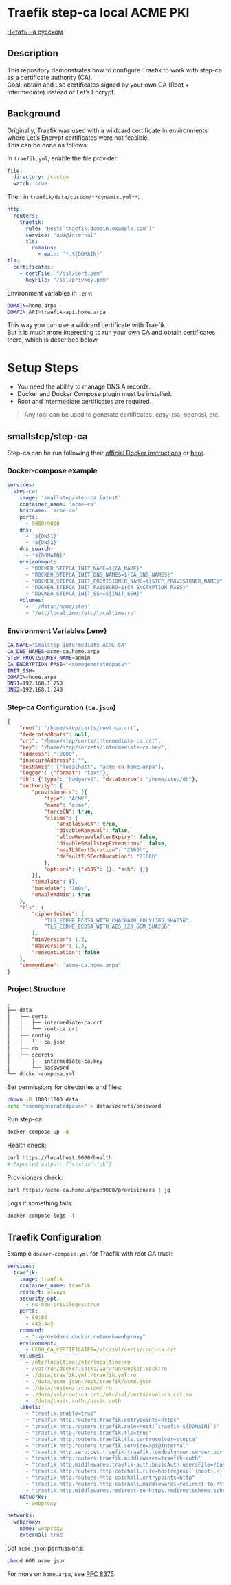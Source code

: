 # Traefik step-ca local ACME PKI

[Читать на русском](./README.ru.md)

## Description

This repository demonstrates how to configure Traefik to work with step-ca as a certificate authority (CA).  
Goal: obtain and use certificates signed by your own CA (Root + Intermediate) instead of Let’s Encrypt.

## Background

Originally, Traefik was used with a wildcard certificate in environments where Let’s Encrypt certificates were not feasible.  
This can be done as follows:

In `traefik.yml`, enable the file provider:
```yml
file:
  directory: /custom
  watch: true
```
Then in `traefik/data/custom/**dynamic.yml**`:
```yml
http:
  routers:
    traefik:
      rule: "Host(`traefik.domain.example.com`)"
      service: "api@internal"
      tls:
        domains:
          - main: "*.${DOMAIN}"
tls:
  certificates:
    - certFile: "/ssl/cert.pem"
      keyFile: "/ssl/privkey.pem"
```
Environment variables in `.env`:
```bash
DOMAIN=home.arpa
DOMAIN_API=traefik-api.home.arpa
```
This way you can use a wildcard certificate with Traefik.  
But it is much more interesting to run your own CA and obtain certificates there, which is described below.

# Setup Steps

- You need the ability to manage DNS A records.
- Docker and Docker Compose plugin must be installed.
- Root and intermediate certificates are required.
> Any tool can be used to generate certificates: easy-rsa, openssl, etc.

## smallstep/step-ca

Step-ca can be run following their [official Docker instructions](https://hub.docker.com/r/smallstep/step-ca) or [here](https://smallstep.com/docs/tutorials/docker-tls-certificate-authority/index.html).

### Docker-compose example
```yml
services:
  step-ca:
    image: 'smallstep/step-ca:latest'
    container_name: 'acme-ca'
    hostname: 'acme-ca'
    ports:
      - 9000:9000
    dns:
      - '${DNS1}'
      - '${DNS2}'
    dns_search:
      - '${DOMAIN}'
    environment:
      - "DOCKER_STEPCA_INIT_NAME=${CA_NAME}"
      - "DOCKER_STEPCA_INIT_DNS_NAMES=${CA_DNS_NAMES}"
      - "DOCKER_STEPCA_INIT_PROVISIONER_NAME=${STEP_PROVISIONER_NAME}"
      - "DOCKER_STEPCA_INIT_PASSWORD=${CA_ENCRYPTION_PASS}"
      - "DOCKER_STEPCA_INIT_SSH=${INIT_SSH}"
    volumes:
      - './data:/home/step'
      - '/etc/localtime:/etc/localtime:ro'
```

### Environment Variables (.env)
```bash
CA_NAME="Smalstep intermediate ACME CA"
CA_DNS_NAMES=acme-ca.home.arpa
STEP_PROVISIONER_NAME=admin
CA_ENCRYPTION_PASS="<somegeneratedpass>"
INIT_SSH=
DOMAIN=home.arpa
DNS1=192.168.1.250
DNS2=192.168.1.240
```

### Step-ca Configuration (`ca.json`)
```json
{
    "root": "/home/step/certs/root-ca.crt",
    "federatedRoots": null,
    "crt": "/home/step/certs/intermediate-ca.crt",
    "key": "/home/step/secrets/intermediate-ca.key",
    "address": ":9000",
    "insecureAddress": "",
    "dnsNames": ["localhost", "acme-ca.home.arpa"],
    "logger": {"format": "text"},
    "db": {"type": "badgerv2", "dataSource": "/home/step/db"},
    "authority": {
        "provisioners": [{
            "type": "ACME",
            "name": "acme",
            "forceCN": true,
            "claims": {
                "enableSSHCA": true,
                "disableRenewal": false,
                "allowRenewalAfterExpiry": false,
                "disableSmallstepExtensions": false,
                "maxTLSCertDuration": "2160h",
                "defaultTLSCertDuration": "2160h"
            },
            "options": {"x509": {}, "ssh": {}}
        }],
        "template": {},
        "backdate": "1m0s",
        "enableAdmin": true
    },
    "tls": {
        "cipherSuites": [
            "TLS_ECDHE_ECDSA_WITH_CHACHA20_POLY1305_SHA256",
            "TLS_ECDHE_ECDSA_WITH_AES_128_GCM_SHA256"
        ],
        "minVersion": 1.2,
        "maxVersion": 1.3,
        "renegotiation": false
    },
    "commonName": "acme-ca.home.arpa"
}
```

### Project Structure
```bash
.
├── data
│   ├── certs
│   │   ├── intermediate-ca.crt
│   │   └── root-ca.crt
│   ├── config
│   │   └── ca.json
│   ├── db
│   └── secrets
│       ├── intermediate-ca.key
│       └── password
└── docker-compose.yml
```

Set permissions for directories and files:
```bash
chown -R 1000:1000 data
echo "<somegeneratedpass>" > data/secrets/password
```

Run step-ca:
```bash
docker compose up -d
```
Health check:
```bash
curl https://localhost:9000/health
# Expected output: {"status":"ok"}
```
Provisioners check:
```bash
curl https://acme-ca.home.arpa:9000/provisioners | jq
```

Logs if something fails:
```bash
docker compose logs -f
```

## Traefik Configuration

Example `docker-compose.yml` for Traefik with root CA trust:
```yml
services:
  traefik:
    image: traefik
    container_name: traefik
    restart: always
    security_opt:
      - no-new-privileges:true
    ports:
      - 80:80
      - 443:443
    command:
      - "--providers.docker.network=webproxy"
    environment:
      - LEGO_CA_CERTIFICATES=/etc/ssl/certs/root-ca.crt
    volumes:
      - /etc/localtime:/etc/localtime:ro
      - /var/run/docker.sock:/var/run/docker.sock:ro
      - ./data/traefik.yml:/traefik.yml:ro
      - ./data/acme.json:/opt/traefik/acme.json
      - ./data/custom/:/custom/:ro
      - ./data/ssl/root-ca.crt:/etc/ssl/certs/root-ca.crt:ro
      - ./data/basic.auth:/basic.auth
    labels:
      - "traefik.enable=true"
      - "traefik.http.routers.traefik.entrypoints=https"
      - "traefik.http.routers.traefik.rule=Host(`traefik.${DOMAIN}`)"
      - "traefik.http.routers.traefik.tls=true"
      - "traefik.http.routers.traefik.tls.certresolver=stepca"
      - "traefik.http.routers.traefik.service=api@internal"
      - "traefik.http.services.traefik-traefik.loadbalancer.server.port=443"
      - "traefik.http.routers.traefik.middlewares=traefik-auth"
      - "traefik.http.middlewares.traefik-auth.basicAuth.usersFile=/basic.auth"
      - "traefik.http.routers.http-catchall.rule=hostregexp(`{host:.+}`)"
      - "traefik.http.routers.http-catchall.entrypoints=http"
      - "traefik.http.routers.http-catchall.middlewares=redirect-to-https"
      - "traefik.http.middlewares.redirect-to-https.redirectscheme.scheme=https"
    networks:
      - webproxy

networks:
  webproxy:
    name: webproxy
    external: true
```

Set `acme.json` permissions:
```bash
chmod 600 acme.json
```

For more on `home.arpa`, see [RFC 8375](https://www.rfc-editor.org/rfc/rfc8375.html).

